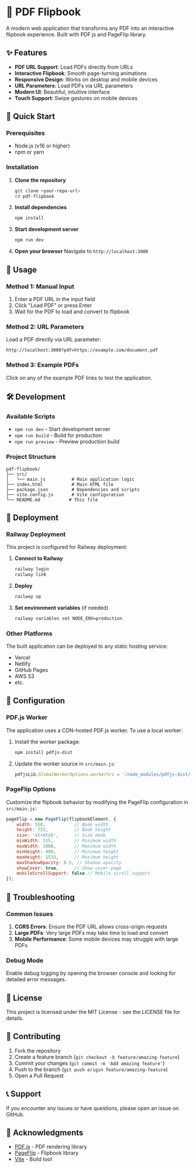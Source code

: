 # 📖 PDF Flipbook

A modern web application that transforms any PDF into an interactive flipbook experience. Built with PDF.js and PageFlip library.

## ✨ Features

- **PDF URL Support**: Load PDFs directly from URLs
- **Interactive Flipbook**: Smooth page-turning animations
- **Responsive Design**: Works on desktop and mobile devices
- **URL Parameters**: Load PDFs via URL parameters
- **Modern UI**: Beautiful, intuitive interface
- **Touch Support**: Swipe gestures on mobile devices

## 🚀 Quick Start

### Prerequisites
- Node.js (v16 or higher)
- npm or yarn

### Installation

1. **Clone the repository**
   ```bash
   git clone <your-repo-url>
   cd pdf-flipbook
   ```

2. **Install dependencies**
   ```bash
   npm install
   ```

3. **Start development server**
   ```bash
   npm run dev
   ```

4. **Open your browser**
   Navigate to `http://localhost:3000`

## 📖 Usage

### Method 1: Manual Input
1. Enter a PDF URL in the input field
2. Click "Load PDF" or press Enter
3. Wait for the PDF to load and convert to flipbook

### Method 2: URL Parameters
Load a PDF directly via URL parameter:
```
http://localhost:3000?pdf=https://example.com/document.pdf
```

### Method 3: Example PDFs
Click on any of the example PDF links to test the application.

## 🛠️ Development

### Available Scripts

- `npm run dev` - Start development server
- `npm run build` - Build for production
- `npm run preview` - Preview production build

### Project Structure

```
pdf-flipbook/
├── src/
│   └── main.js          # Main application logic
├── index.html           # Main HTML file
├── package.json         # Dependencies and scripts
├── vite.config.js       # Vite configuration
└── README.md           # This file
```

## 🚀 Deployment

### Railway Deployment

This project is configured for Railway deployment:

1. **Connect to Railway**
   ```bash
   railway login
   railway link
   ```

2. **Deploy**
   ```bash
   railway up
   ```

3. **Set environment variables** (if needed)
   ```bash
   railway variables set NODE_ENV=production
   ```

### Other Platforms

The built application can be deployed to any static hosting service:
- Vercel
- Netlify
- GitHub Pages
- AWS S3
- etc.

## 🔧 Configuration

### PDF.js Worker
The application uses a CDN-hosted PDF.js worker. To use a local worker:

1. Install the worker package:
   ```bash
   npm install pdfjs-dist
   ```

2. Update the worker source in `src/main.js`:
   ```javascript
   pdfjsLib.GlobalWorkerOptions.workerSrc = '/node_modules/pdfjs-dist/build/pdf.worker.min.js';
   ```

### PageFlip Options
Customize the flipbook behavior by modifying the PageFlip configuration in `src/main.js`:

```javascript
pageFlip = new PageFlip(flipbookElement, {
    width: 550,           // Book width
    height: 733,          // Book height
    size: 'stretch',      // Size mode
    minWidth: 315,        // Minimum width
    maxWidth: 1000,       // Maximum width
    minHeight: 400,       // Minimum height
    maxHeight: 1533,      // Maximum height
    maxShadowOpacity: 0.5, // Shadow opacity
    showCover: true,      // Show cover page
    mobileScrollSupport: false // Mobile scroll support
});
```

## 🐛 Troubleshooting

### Common Issues

1. **CORS Errors**: Ensure the PDF URL allows cross-origin requests
2. **Large PDFs**: Very large PDFs may take time to load and convert
3. **Mobile Performance**: Some mobile devices may struggle with large PDFs

### Debug Mode

Enable debug logging by opening the browser console and looking for detailed error messages.

## 📄 License

This project is licensed under the MIT License - see the LICENSE file for details.

## 🤝 Contributing

1. Fork the repository
2. Create a feature branch (`git checkout -b feature/amazing-feature`)
3. Commit your changes (`git commit -m 'Add amazing feature'`)
4. Push to the branch (`git push origin feature/amazing-feature`)
5. Open a Pull Request

## 📞 Support

If you encounter any issues or have questions, please open an issue on GitHub.

## 🙏 Acknowledgments

- [PDF.js](https://mozilla.github.io/pdf.js/) - PDF rendering library
- [PageFlip](https://nodlik.github.io/storybook/) - Flipbook library
- [Vite](https://vitejs.dev/) - Build tool
